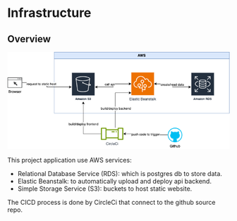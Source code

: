 # Infrastructure

## Overview

![Infra](../screenshots/infra.drawio.png)

This project application use AWS services:

- Relational Database Service (RDS): which is postgres db to store data.
- Elastic Beanstalk: to automatically upload and deploy api backend.
- Simple Storage Service (S3): buckets to host static website.

The CICD process is done by CircleCi that connect to the github source repo.
